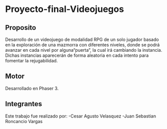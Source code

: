 # Proyecto-final-Videojuegos

## Proposito
Desarrollo de un videojuego de modalidad RPG de un solo jugador basado en la exploración de una mazmorra con diferentes niveles, donde se podrá avanzar en cada nivel por alguna“puerta”, la cual irá cambiando la instancia. Dichas instancias aparecerán de forma aleatoria en cada intento para fomentar la rejugabilidad.

## Motor
Desarrollado en Phaser 3.

## Integrantes
   Este trabajo fue realizado por:
   -Cesar Agusto Velasquez
   -Juan Sebastian Roncancio Vargas
   
    
